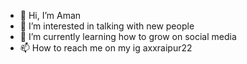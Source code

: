 - 👋 Hi, I’m Aman
- 👀 I’m interested in talking with new people 
- 🌱 I’m currently learning how to grow on social media
- 📫 How to reach me on my ig axxraipur22 

